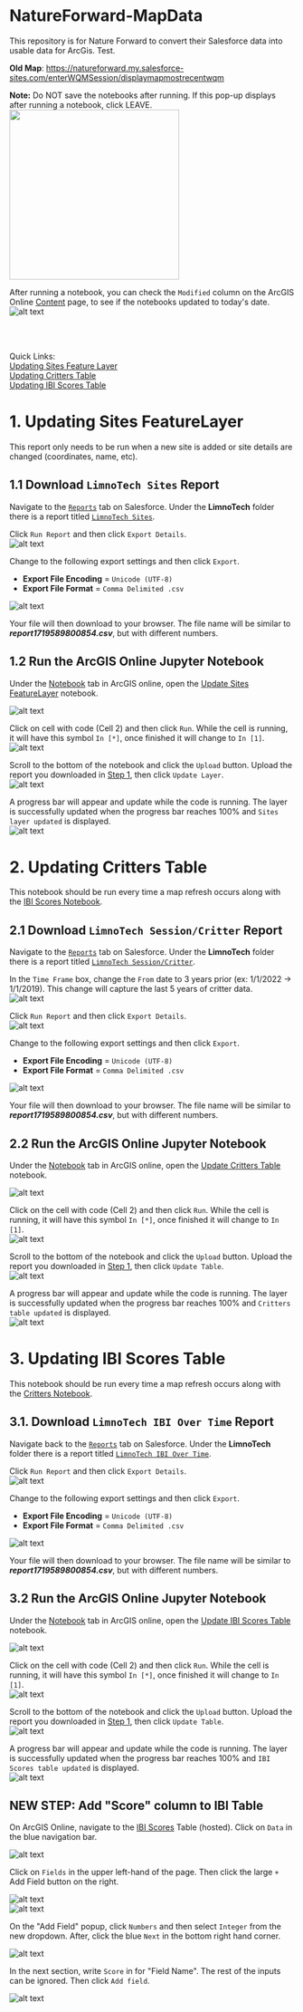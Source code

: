 # NatureForward-MapData

This repository is for Nature Forward to convert their Salesforce data into usable data for ArcGis. Test.

**Old Map**: https://natureforward.my.salesforce-sites.com/enterWQMSession/displaymapmostrecentwqm

**Note:** Do NOT save the notebooks after running. If this pop-up displays after running a notebook, click LEAVE.
<img src="images/leave.png" width="300"/>

After running a notebook, you can check the `Modified` column on the ArcGIS Online [Content](https://anshome.maps.arcgis.com/home/content.html?sortField=modified&sortOrder=desc&view=table&folder=6c942c2f53de4053ad864e756ff9484d#my) page, to see if the notebooks updated to today's date.  
![alt text](images/modified.png)

<br />
<br />

Quick Links:  
[Updating Sites Feature Layer](#1-updating-sites-featurelayer)  
[Updating Critters Table](#2-updating-critters-table)  
[Updating IBI Scores Table](#3-updating-ibi-scores-table)

# 1. Updating Sites FeatureLayer

This report only needs to be run when a new site is added or site details are changed (coordinates, name, etc).

## 1.1 Download `LimnoTech Sites` Report

Navigate to the [`Reports`](https://natureforward.my.salesforce.com/00O/o) tab on Salesforce. Under the **LimnoTech** folder there is a report titled [`LimnoTech Sites`](https://natureforward.my.salesforce.com/00OUw000001pS05).

Click `Run Report` and then click `Export Details`.  
![alt text](images/report_buttons.png)

Change to the following export settings and then click `Export`.

- **Export File Encoding** = `Unicode (UTF-8)`
- **Export File Format** = `Comma Delimited .csv`

![alt text](images/export_page.png)

Your file will then download to your browser. The file name will be similar to **_report1719589800854.csv_**, but with different numbers.

## 1.2 Run the ArcGIS Online Jupyter Notebook

Under the [Notebook](https://anshome.maps.arcgis.com/home/notebook/notebookhome.html) tab in ArcGIS online, open the [Update Sites FeatureLayer]() notebook.

![alt text](images/sites_cells.png)

Click on cell with code (Cell 2) and then click `Run`. While the cell is running, it will have this symbol `In [*]`, once finished it will change to `In [1]`.  
![alt text](images/run_notebook.png)

Scroll to the bottom of the notebook and click the `Upload` button. Upload the report you downloaded in [Step 1](#11-download-limnotech-sites-report), then click `Update Layer`.  
![alt text](images/sites_upload.png)

A progress bar will appear and update while the code is running. The layer is successfully updated when the progress bar reaches 100% and `Sites layer updated` is displayed.  
![alt text](images/sites_updated.png)

# 2. Updating Critters Table

This notebook should be run every time a map refresh occurs along with the [IBI Scores Notebook](#3-updating-ibi-scores-table).

## 2.1 Download `LimnoTech Session/Critter` Report

Navigate to the [`Reports`](https://natureforward.my.salesforce.com/00O/o) tab on Salesforce. Under the **LimnoTech** folder there is a report titled [`LimnoTech Session/Critter`](https://natureforward.my.salesforce.com/00OUw000001htqH).

In the `Time Frame` box, change the `From` date to 3 years prior (ex: 1/1/2022 -> 1/1/2019). This change will capture the last 5 years of critter data.  
![alt text](images/date_range.png)

Click `Run Report` and then click `Export Details`.  
![alt text](images/report_buttons.png)

Change to the following export settings and then click `Export`.

- **Export File Encoding** = `Unicode (UTF-8)`
- **Export File Format** = `Comma Delimited .csv`

![alt text](images/export_page.png)

Your file will then download to your browser. The file name will be similar to **_report1719589800854.csv_**, but with different numbers.

## 2.2 Run the ArcGIS Online Jupyter Notebook

Under the [Notebook](https://anshome.maps.arcgis.com/home/notebook/notebookhome.html) tab in ArcGIS online, open the [Update Critters Table](https://anshome.maps.arcgis.com/home/notebook/notebook.html?id=c49b75f26cd945b4bcf5e3faa6f7e858) notebook.

![alt text](images/critters_cells.png)

Click on the cell with code (Cell 2) and then click `Run`. While the cell is running, it will have this symbol `In [*]`, once finished it will change to `In [1]`.  
![alt text](images/run_notebook.png)

Scroll to the bottom of the notebook and click the `Upload` button. Upload the report you downloaded in [Step 1](#11-download-limnotech-sites-report), then click `Update Table`.  
![alt text](images/critters_upload.png)

A progress bar will appear and update while the code is running. The layer is successfully updated when the progress bar reaches 100% and `Critters table updated` is displayed.  
![alt text](images/critters_updated.png)

# 3. Updating IBI Scores Table

This notebook should be run every time a map refresh occurs along with the [Critters Notebook](#2-updating-critters-table).

## 3.1. Download `LimnoTech IBI Over Time` Report

Navigate back to the [`Reports`](https://natureforward.my.salesforce.com/00O/o) tab on Salesforce. Under the **LimnoTech** folder there is a report titled [`LimnoTech IBI Over Time`](https://natureforward.my.salesforce.com/00OUw000001huj7).

Click `Run Report` and then click `Export Details`.  
![alt text](images/report_buttons.png)

Change to the following export settings and then click `Export`.

- **Export File Encoding** = `Unicode (UTF-8)`
- **Export File Format** = `Comma Delimited .csv`

![alt text](images/export_page.png)

Your file will then download to your browser. The file name will be similar to **_report1719589800854.csv_**, but with different numbers.

## 3.2 Run the ArcGIS Online Jupyter Notebook

Under the [Notebook](https://anshome.maps.arcgis.com/home/notebook/notebookhome.html) tab in ArcGIS online, open the [Update IBI Scores Table](https://anshome.maps.arcgis.com/home/notebook/notebook.html?id=bb8de15473674581ada5d5ed64b019d5) notebook.

![alt text](images/ibi_cells.png)

Click on the cell with code (Cell 2) and then click `Run`. While the cell is running, it will have this symbol `In [*]`, once finished it will change to `In [1]`.  
![alt text](images/run_notebook.png)

Scroll to the bottom of the notebook and click the `Upload` button. Upload the report you downloaded in [Step 1](#11-download-limnotech-sites-report), then click `Update Table`.  
![alt text](images/ibi_upload.png)

A progress bar will appear and update while the code is running. The layer is successfully updated when the progress bar reaches 100% and `IBI Scores table updated` is displayed.  
![alt text](images/ibi_updated.png)

## NEW STEP: Add "Score" column to IBI Table

On ArcGIS Online, navigate to the [IBI Scores](https://anshome.maps.arcgis.com/home/item.html?id=fd3ee2281add485bbb2332bd52488969) Table (hosted). Click on `Data` in the blue navigation bar.

![alt text](images/ibi_scores_nav.png)

Click on `Fields` in the upper left-hand of the page. Then click the large `+` Add Field button on the right.

![alt text](images/ibi_scores_fields.png)  
![alt text](images/ibi_scores_add.png)

On the "Add Field" popup, click `Numbers` and then select `Integer` from the new dropdown. After, click the blue `Next` in the bottom right hand corner.

![alt text](images/ibi_scores_type.png)

In the next section, write `Score` in for "Field Name". The rest of the inputs can be ignored. Then click `Add field`.

![alt text](images/ibi_scores_name.png)
